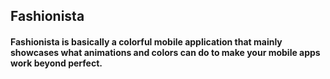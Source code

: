 ## Fashionista

#### Fashionista is basically a colorful mobile application that mainly showcases what animations and colors can do to make your mobile apps work beyond perfect.
